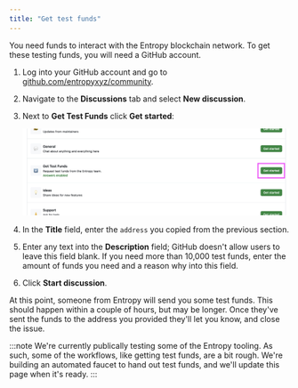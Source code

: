 ```yaml
---
title: "Get test funds"
---
```


You need funds to interact with the Entropy blockchain network. To get these testing funds, you will need a GitHub account.

1. Log into your GitHub account and go to [github.com/entropyxyz/community](https://github.com/entropyxyz/community).
1. Navigate to the **Discussions** tab and select **New discussion**.
1. Next to **Get Test Funds** click **Get started**:

    ![](./images/get-test-funds-create-test-funds-discussion.png)

1. In the **Title** field, enter the `address` you copied from the previous section.
1. Enter any text into the **Description** field; GitHub doesn't allow users to leave this field blank. If you need more than 10,000 test funds, enter the amount of funds you need and a reason why into this field.
1. Click **Start discussion**.

At this point, someone from Entropy will send you some test funds. This should happen within a couple of hours, but may be longer. Once they've sent the funds to the address you provided they'll let you know, and close the issue.

:::note
We're currently publically testing some of the Entropy tooling. As such, some of the workflows, like getting test funds, are a bit rough. We're building an automated faucet to hand out test funds, and we'll update this page when it's ready.
:::
